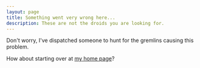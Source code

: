 ```yaml
---
layout: page
title: Something went very wrong here...
description: These are not the droids you are looking for.
---
```

Don't worry, I've dispatched someone to hunt for the gremlins causing this problem.

How about starting over at [my home page](http://code.brianlundin.com)?
